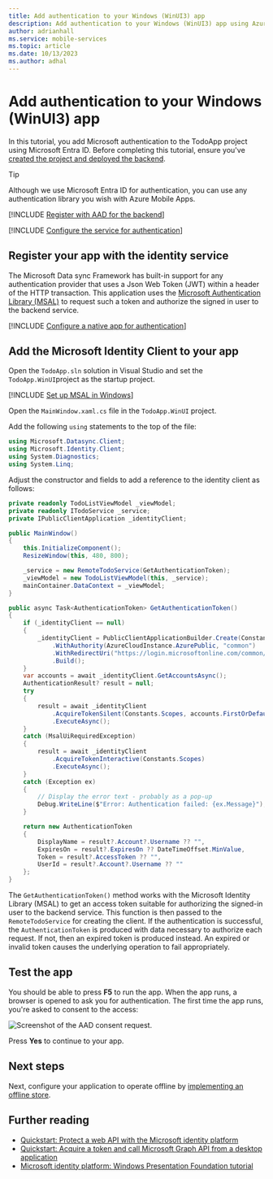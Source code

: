 ```yaml
---
title: Add authentication to your Windows (WinUI3) app
description: Add authentication to your Windows (WinUI3) app using Azure Mobile Apps with our tutorial.
author: adrianhall
ms.service: mobile-services
ms.topic: article
ms.date: 10/13/2023
ms.author: adhal
---
```


# Add authentication to your Windows (WinUI3) app

In this tutorial, you add Microsoft authentication to the TodoApp project using Microsoft Entra ID. Before completing this tutorial, ensure you've [created the project and deployed the backend](./index.md).

> [!TIP]
> Although we use Microsoft Entra ID for authentication, you can use any authentication library you wish with Azure Mobile Apps.  

[!INCLUDE [Register with AAD for the backend](~/mobile-apps/azure-mobile-apps/includes/quickstart/common/register-aad-backend.md)]

[!INCLUDE [Configure the service for authentication](~/mobile-apps/azure-mobile-apps/includes/quickstart/windows/configure-auth-backend.md)]

## Register your app with the identity service

The Microsoft Data sync Framework has built-in support for any authentication provider that uses a Json Web Token (JWT) within a header of the HTTP transaction.  This application uses the [Microsoft Authentication Library (MSAL)](/azure/active-directory/develop/msal-overview) to request such a token and authorize the signed in user to the backend service.

[!INCLUDE [Configure a native app for authentication](~/mobile-apps/azure-mobile-apps/includes/quickstart/common/register-aad-client.md)]

## Add the Microsoft Identity Client to your app

Open the `TodoApp.sln` solution in Visual Studio and set the `TodoApp.WinUI`project as the startup project.  

[!INCLUDE [Set up MSAL in Windows](~/mobile-apps/azure-mobile-apps/includes/quickstart/windows/add-msal-library.md)]

Open the `MainWindow.xaml.cs` file in the `TodoApp.WinUI` project.  

Add the following `using` statements to the top of the file:

``` csharp
using Microsoft.Datasync.Client;
using Microsoft.Identity.Client;
using System.Diagnostics;
using System.Linq;
```

Adjust the constructor and fields to add a reference to the identity client as follows:

``` csharp
private readonly TodoListViewModel _viewModel;
private readonly ITodoService _service;
private IPublicClientApplication _identityClient;

public MainWindow()
{
    this.InitializeComponent();
    ResizeWindow(this, 480, 800);

    _service = new RemoteTodoService(GetAuthenticationToken);
    _viewModel = new TodoListViewModel(this, _service);
    mainContainer.DataContext = _viewModel;
}

public async Task<AuthenticationToken> GetAuthenticationToken()
{
    if (_identityClient == null) 
    {
        _identityClient = PublicClientApplicationBuilder.Create(Constants.ApplicationId)
            .WithAuthority(AzureCloudInstance.AzurePublic, "common")
            .WithRedirectUri("https://login.microsoftonline.com/common/oauth2/nativeclient")
            .Build();
    }
    var accounts = await _identityClient.GetAccountsAsync();
    AuthenticationResult? result = null;
    try
    {
        result = await _identityClient
            .AcquireTokenSilent(Constants.Scopes, accounts.FirstOrDefault())
            .ExecuteAsync();
    }
    catch (MsalUiRequiredException)
    {
        result = await _identityClient
            .AcquireTokenInteractive(Constants.Scopes)
            .ExecuteAsync();
    }
    catch (Exception ex)
    {
        // Display the error text - probably as a pop-up
        Debug.WriteLine($"Error: Authentication failed: {ex.Message}");
    }

    return new AuthenticationToken
    {
        DisplayName = result?.Account?.Username ?? "",
        ExpiresOn = result?.ExpiresOn ?? DateTimeOffset.MinValue,
        Token = result?.AccessToken ?? "",
        UserId = result?.Account?.Username ?? ""
    };
}
```

The `GetAuthenticationToken()` method works with the Microsoft Identity Library (MSAL) to get an access token suitable for authorizing the signed-in user to the backend service.  This function is then passed to the `RemoteTodoService` for creating the client.  If the authentication is successful, the `AuthenticationToken` is produced with data necessary to authorize each request.  If not, then an expired token is produced instead.  An expired or invalid token causes the underlying operation to fail appropriately.

## Test the app

You should be able to press **F5** to run the app.  When the app runs, a browser is opened to ask you for authentication.  The first time the app runs, you're asked to consent to the access:

![Screenshot of the AAD consent request.](./media/authentication-consent.png)

Press **Yes** to continue to your app.

## Next steps

Next, configure your application to operate offline by [implementing an offline store](./offline.md).

## Further reading

* [Quickstart: Protect a web API with the Microsoft identity platform](/azure/active-directory/develop/web-api-quickstart?pivots=devlang-aspnet-core)
* [Quickstart: Acquire a token and call Microsoft Graph API from a desktop application](/azure/active-directory/develop/desktop-app-quickstart?pivots=devlang-windows-desktop)
* [Microsoft identity platform: Windows Presentation Foundation tutorial](/azure/active-directory/develop/tutorial-v2-windows-desktop)   